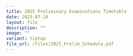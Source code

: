 ```yaml
---
title: 2025 Preliminary Examinations Timetable
date: 2025-07-10
layout: file
description: ""
image: ""
variant: tiptap
file_url: /files/2025_Prelim_Schedule.pdf
---
```

